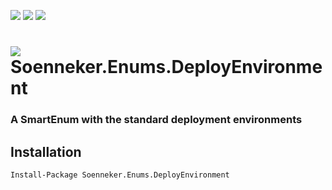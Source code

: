 [![](https://img.shields.io/nuget/v/Soenneker.Enums.DeployEnvironment.svg?style=for-the-badge)](https://www.nuget.org/packages/Soenneker.Enums.DeployEnvironment/)
[![](https://img.shields.io/github/actions/workflow/status/soenneker/soenneker.enums.deployenvironment/publish-package.yml?style=for-the-badge)](https://github.com/soenneker/soenneker.enums.deployenvironment/actions/workflows/publish-package.yml)
[![](https://img.shields.io/nuget/dt/Soenneker.Enums.DeployEnvironment.svg?style=for-the-badge)](https://www.nuget.org/packages/Soenneker.Enums.DeployEnvironment/)

# ![](https://user-images.githubusercontent.com/4441470/224455560-91ed3ee7-f510-4041-a8d2-3fc093025112.png) Soenneker.Enums.DeployEnvironment
### A SmartEnum with the standard deployment environments

## Installation

```
Install-Package Soenneker.Enums.DeployEnvironment
```

